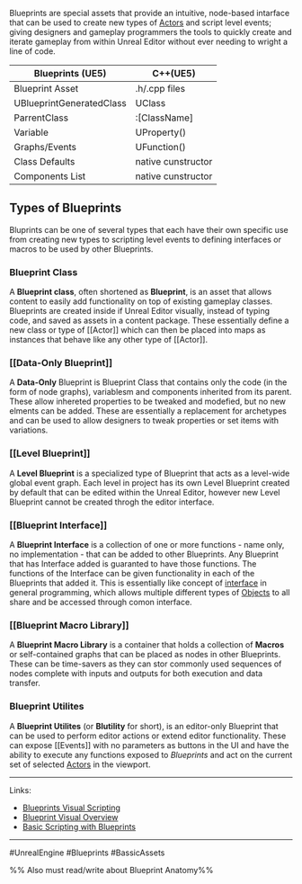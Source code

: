 Blueprints are special assets that provide an intuitive, node-based intarface that can be used to create new types of [Actors](Actor.md) and script level events; giving designers and gameplay programmers the tools to quickly create and iterate gameplay from within Unreal Editor without ever needing to wright a line of code.

| Blueprints (UE5)         | C++(UE5)                 |
| ------------------------ | ------------------------ |
| Blueprint Asset          | .h/.cpp files            |
| UBlueprintGeneratedClass | UClass                   |
| ParrentClass             | :\[ClassName]            |
| Variable                 | UProperty()              |
| Graphs/Events            | UFunction()              |
| Class Defaults           | native cunstructor       |
| Components List          | native cunstructor       |
## Types of Blueprints

Bluprints can be one of several types that each have their own specific use from creating new types to scripting level events to defining interfaces or macros to be used by other Blueprints.

### Blueprint Class

A **Blueprint class**, often shortened as **Blueprint**, is an asset that allows content to easily add functionality on top of existing gameplay classes. Blueprints are created inside if Unreal Editor visually, instead of typing code, and saved as assets in a content package. These essentially define
a new class or type of [[Actor]] which can then be placed into maps as instances that behave like any other type of [[Actor]].

### [[Data-Only Blueprint]]

A **Data-Only** Blueprint is Blueprint Class that contains only the code (in the form of node graphs), variablesm and components inherited from its parent. These allow inhereted properties to be tweaked and modefied, but no new elments can be added. These are essentially a replacement for archetypes and can be used to allow designers to tweak properties or set items with variations.
### [[Level Blueprint]]

A **Level Blueprint** is a specialized type of Blueprint that acts as a level-wide global event graph. Each level in project has its own Level Blueprint created by default that can be edited within the Unreal Editor, however new Level Blueprint cannot be created throgh the editor interface.
### [[Blueprint Interface]]

A **Blueprint Interface** is a collection of one or more functions - name only, no implementation - that can be added to other Blueprints. Any Blueprint that has Interface added is guaranted to have those functions. The functions of the Interface can be given functionality in each of the Blueprints that added it. This is essentially like concept of [interface](Interface.md) in general programming, which allows multiple different types of [Objects](Object.md) to all share and be accessed through comon interface.
### [[Blueprint Macro Library]]

A **Blueprint Macro Library** is a container that holds a collection of **Macros** or self-contained graphs that can be placed as nodes in other Blueprints. These can be time-savers as they can stor commonly used sequences of nodes complete with inputs and outputs for both execution and data transfer.
### Blueprint Utilites

A **Blueprint Utilites** (or **Blutility** for short), is an editor-only Blueprint that can be used to perform editor actions or extend editor functionality. These can expose [[Events]] with no parameters as buttons in the UI and have the ability to execute any functions exposed to *Blueprints* and act on the current set of selected [Actors](Actor.md) in the viewport.

----
Links:
- [Blueprints Visual Scripting](https://dev.epicgames.com/documentation/en-us/unreal-engine/blueprints-visual-scripting-in-unreal-engine) 
- [Blueprint Visual Overview](https://dev.epicgames.com/documentation/en-us/unreal-engine/overview-of-blueprints-visual-scripting-in-unreal-engine)
- [Basic Scripting with Blueprints](https://dev.epicgames.com/documentation/en-us/unreal-engine/basic-scripting-with-blueprints-in-unreal-engine)
---
#UnrealEngine #Blueprints #BassicAssets


%% Also must read/write about Blueprint Anatomy%%